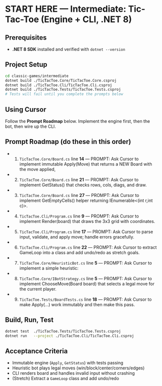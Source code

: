 # START HERE — Intermediate: Tic-Tac-Toe (Engine + CLI, .NET 8)

## Prerequisites
- **.NET 8 SDK** installed and verified with `dotnet --version`

## Project Setup
```bash
cd classic-games/intermediate
dotnet build ./TicTacToe.Core/TicTacToe.Core.csproj
dotnet build ./TicTacToe.Cli/TicTacToe.Cli.csproj
dotnet build ./TicTacToe.Tests/TicTacToe.Tests.csproj
# Tests will fail until you complete the prompts below
```

## Using Cursor
Follow the **Prompt Roadmap** below. Implement the engine first, then the bot, then wire up the CLI.

## Prompt Roadmap (do these in this order)
- 1. `TicTacToe.Core/Board.cs` line **14** — PROMPT: Ask Cursor to implement immutable Apply(Move) that returns a NEW Board with the move applied,
- 2. `TicTacToe.Core/Board.cs` line **21** — PROMPT: Ask Cursor to implement GetStatus() that checks rows, cols, diags, and draw.
- 3. `TicTacToe.Core/Board.cs` line **27** — PROMPT: Ask Cursor to implement GetEmptyCells() helper returning IEnumerable<(int r,int c)>.
- 4. `TicTacToe.Cli/Program.cs` line **9** — PROMPT: Ask Cursor to implement Render(board) that draws the 3x3 grid with coordinates.
- 5. `TicTacToe.Cli/Program.cs` line **17** — PROMPT: Ask Cursor to parse input, validate, and apply move; handle errors gracefully.
- 6. `TicTacToe.Cli/Program.cs` line **22** — PROMPT: Ask Cursor to extract GameLoop into a class and add undo/redo as stretch goals.
- 7. `TicTacToe.Core/HeuristicBot.cs` line **5** — PROMPT: Ask Cursor to implement a simple heuristic:
- 8. `TicTacToe.Core/IBotStrategy.cs` line **5** — PROMPT: Ask Cursor to implement ChooseMove(Board board) that selects a legal move for the current player.
- 9. `TicTacToe.Tests/BoardTests.cs` line **18** — PROMPT: Ask Cursor to make Apply(...) work immutably and then make this pass.

## Build, Run, Test
```bash
dotnet test  ./TicTacToe.Tests/TicTacToe.Tests.csproj
dotnet run   --project ./TicTacToe.Cli/TicTacToe.Cli.csproj
```

## Acceptance Criteria
- Immutable engine (`Apply`, `GetStatus`) with tests passing
- Heuristic bot plays legal moves (win/block/center/corners/edges)
- CLI renders board and handles invalid input without crashing
- (Stretch) Extract a `GameLoop` class and add undo/redo
